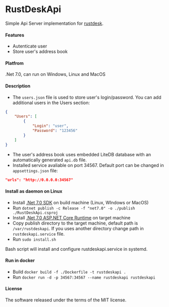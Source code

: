 # RustDeskApi
Simple Api Server implementation for [rustdesk](https://github.com/rustdesk/rustdesk).

#### Features
* Autenticate user
* Store user's address book

#### Platfrom
.Net 7.0, can run on Windows, Linux and MacOS

#### Description
- The `users.json` file is used to store user's login/password. You can add additional users in the Users section:

```json
{
    "Users": [
        {
            "Login": "user",
            "Password": "123456"
        }
    ]
}
```

- The user's address book uses embedded LiteDB database with an automatically generated `api.db` file.
- Installed service avaliable on port 34567. Default port can be changed in `appsettings.json` file:

```json
"urls": "http://0.0.0.0:34567"
```

#### Install as daemon on Linux

- Install [.Net 7.0 SDK](https://dotnet.microsoft.com/en-us/download/dotnet/7.0) on build machine (Linux, WIndows or MacOS)
- Run `dotnet publish -c Release -f "net7.0" -o ./publish ./RustDeskApi.csproj`
- Install [.Net 7.0 ASP.NET Core Runtime](https://dotnet.microsoft.com/en-us/download/dotnet/7.0) on target machine
- Copy publish directory to the target machine, default path is `/var/rustdeskapi`. If you uses another directory change path in `rustdeskapi.service` file.
- Run `sudo install.sh`

Bash script will install and configure rustdeskapi.service in systemd.

#### Run in docker

- Build `docker build -f ./Dockerfile -t rustdeskapi .`
- Run `docker run -d -p 34567:34567 --name rustdeskapi rustdeskapi`

#### License

The software released under the terms of the MIT license.
